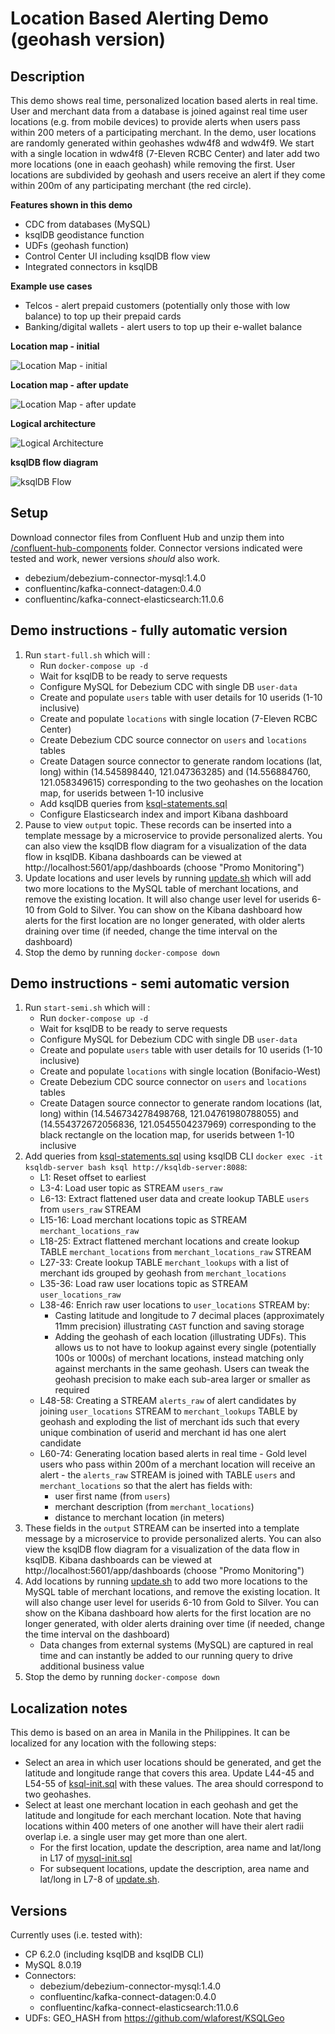 # Location Based Alerting Demo (geohash version)

## Description
This demo shows real time, personalized location based alerts in real time. User and merchant data from a database is joined against real time user locations (e.g. from mobile devices) to provide alerts when users pass within 200 meters of a participating merchant. In the demo, user locations are randomly generated within geohashes wdw4f8 and wdw4f9. We start with a single location in wdw4f8 (7-Eleven RCBC Center) and later add two more locations (one in eaach geohash) while removing the first. User locations are subdivided by geohash and users receive an alert if they come within 200m of any participating merchant (the red circle).

__Features shown in this demo__
* CDC from databases (MySQL)
* ksqlDB geodistance function
* UDFs (geohash function)
* Control Center UI including ksqlDB flow view
* Integrated connectors in ksqlDB

__Example use cases__
* Telcos - alert prepaid customers (potentially only those with low balance) to top up their prepaid cards
* Banking/digital wallets - alert users to top up their e-wallet balance

__Location map - initial__

![Location Map - initial](./locations-map.jpg "Location Map - initial")

__Location map - after update__

![Location Map - after update](./locations-map2.jpg "Location Map - after update")

__Logical architecture__

![Logical Architecture](./demo-architecture.jpg "Logical Architecture")

__ksqlDB flow diagram__

![ksqlDB Flow](./ksqldb-flow.jpg "ksqlDB Flow")

## Setup
Download connector files from Confluent Hub and unzip them into [/confluent-hub-components][6] folder. Connector versions indicated were tested and work, newer versions *should* also work.
* debezium/debezium-connector-mysql:1.4.0
* confluentinc/kafka-connect-datagen:0.4.0
* confluentinc/kafka-connect-elasticsearch:11.0.6

## Demo instructions - fully automatic version
1. Run `start-full.sh` which will :
    * Run `docker-compose up -d`
    * Wait for ksqlDB to be ready to serve requests
    * Configure MySQL for Debezium CDC with single DB `user-data`
    * Create and populate `users` table with user details for 10 userids (1-10 inclusive)
    * Create and populate `locations` with single location (7-Eleven RCBC Center)
    * Create Debezium CDC source connector on `users` and `locations` tables
    * Create Datagen source connector to generate random locations (lat, long) within  (14.545898440, 121.047363285) and (14.556884760, 121.058349615) corresponding to the two geohashes on the location map, for userids between 1-10 inclusive
    * Add ksqlDB queries from [ksql-statements.sql][1]
    * Configure Elasticsearch index and import Kibana dashboard
2. Pause to view `output` topic. These records can be inserted into a template message by a microservice to provide personalized alerts. You can also view the ksqlDB flow diagram for a visualization of the data flow in ksqlDB. Kibana dashboards can be viewed at http://localhost:5601/app/dashboards (choose "Promo Monitoring")
3. Update locations and user levels by running [update.sh][2] which will add two more locations to the MySQL table of merchant locations, and remove the existing location. It will also change user level for userids 6-10 from Gold to Silver. You can show on the Kibana dashboard how alerts for the first location are no longer generated, with older alerts draining over time (if needed, change the time interval on the dashboard)
4. Stop the demo by running `docker-compose down`

## Demo instructions - semi automatic version
1. Run `start-semi.sh` which will :
    * Run `docker-compose up -d`
    * Wait for ksqlDB to be ready to serve requests
    * Configure MySQL for Debezium CDC with single DB `user-data`
    * Create and populate `users` table with user details for 10 userids (1-10 inclusive)
    * Create and populate `locations` with single location (Bonifacio-West)
    * Create Debezium CDC source connector on `users` and `locations` tables
    * Create Datagen source connector to generate random locations (lat, long) within  (14.546734278498768, 121.04761980788055) and (14.554372672056836, 121.0545504237969) corresponding to the black rectangle on the location map, for userids between 1-10 inclusive
2. Add queries from [ksql-statements.sql][1] using ksqlDB CLI `docker exec -it ksqldb-server bash ksql http://ksqldb-server:8088`:
    * L1: Reset offset to earliest
    * L3-4: Load user topic as STREAM `users_raw`
    * L6-13: Extract flattened user data and create lookup TABLE `users` from  `users_raw` STREAM
    * L15-16: Load merchant locations topic as STREAM `merchant_locations_raw`
    * L18-25: Extract flattened merchant locations and create lookup TABLE `merchant_locations` from  `merchant_locations_raw` STREAM
    * L27-33: Create lookup TABLE `merchant_lookups` with a list of merchant ids grouped by geohash from `merchant_locations`
    * L35-36: Load raw user locations topic as STREAM `user_locations_raw`
    * L38-46: Enrich raw user locations to `user_locations` STREAM by:
      * Casting latitude and longitude to 7 decimal places (approximately 11mm precision) illustrating `CAST` function and saving storage
      * Adding the geohash of each location (illustrating UDFs). This allows us to not have to lookup against every single (potentially 100s or 1000s) of merchant locations, instead matching only against merchants in the same geohash. Users can tweak the geohash precision to make each sub-area larger or smaller as required
    * L48-58: Creating a STREAM `alerts_raw` of alert candidates by joining `user_locations` STREAM to `merchant_lookups` TABLE by geohash and exploding the list of merchant ids such that every unique combination of userid and merchant id has one alert candidate
    * L60-74: Generating location based alerts in real time - Gold level users who pass within 200m of a merchant location will receive an alert - the `alerts_raw` STREAM is joined with TABLE `users` and `merchant_locations` so that the alert has fields with:
      * user first name (from `users`)
      * merchant description (from `merchant_locations`)
      * distance to merchant location (in meters)
3. These fields in the `output` STREAM can be inserted into a template message by a microservice to provide personalized alerts. You can also view the ksqlDB flow diagram for a visualization of the data flow in ksqlDB. Kibana dashboards can be viewed at http://localhost:5601/app/dashboards (choose "Promo Monitoring")
4. Add locations by running [update.sh][2] to add two more locations to the MySQL table of merchant locations, and remove the existing location. It will also change user level for userids 6-10 from Gold to Silver. You can show on the Kibana dashboard how alerts for the first location are no longer generated, with older alerts draining over time (if needed, change the time interval on the dashboard)
    * Data changes from external systems (MySQL) are captured in real time and can instantly be added to our running query to drive additional business value
5. Stop the demo by running `docker-compose down`

## Localization notes
This demo is based on an area in Manila in the Philippines. It can be localized for any location with the following steps:
* Select an area in which user locations should be generated, and get the latitude and longitude range that covers this area. Update L44-45 and L54-55 of [ksql-init.sql][4] with these values. The area should correspond to two geohashes.
* Select at least one merchant location in each geohash and get the latitude and longitude for each merchant location. Note that having locations within 400 meters of one another will have their alert radii overlap i.e. a single user may get more than one alert.
  * For the first location, update the description, area name and lat/long in L17 of [mysql-init.sql][5]
  * For subsequent locations, update the description, area name and lat/long in L7-8 of [update.sh][2].

## Versions
Currently uses (i.e. tested with):
* CP 6.2.0 (including ksqlDB and ksqlDB CLI)
* MySQL 8.0.19
* Connectors:
  * debezium/debezium-connector-mysql:1.4.0
  * confluentinc/kafka-connect-datagen:0.4.0
  * confluentinc/kafka-connect-elasticsearch:11.0.6
* UDFs: GEO_HASH from https://github.com/wlaforest/KSQLGeo

[1]: ./ksql-statements.sql "ksql-statements.sql"
[2]: ./update.sh "update.sh"
[4]: ./ksql-init.sql "ksql-init.sql"
[5]: ./mysql-init.sql "mysql-init.sql"
[6]: ./confluent-hub-components "confluent-hub-components"
